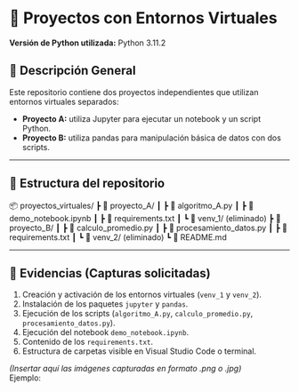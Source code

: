 # 🚀 Proyectos con Entornos Virtuales

**Versión de Python utilizada:** Python 3.11.2  

## 📘 Descripción General
Este repositorio contiene dos proyectos independientes que utilizan entornos virtuales separados:

- **Proyecto A:** utiliza Jupyter para ejecutar un notebook y un script Python.
- **Proyecto B:** utiliza pandas para manipulación básica de datos con dos scripts.



---

## 📂 Estructura del repositorio
📦 proyectos_virtuales/
┣ 📂 proyecto_A/
┃ ┣ 📜 algoritmo_A.py
┃ ┣ 📜 demo_notebook.ipynb
┃ ┣ 📜 requirements.txt
┃ ┗ 📁 venv_1/ (eliminado)
┣ 📂 proyecto_B/
┃ ┣ 📜 calculo_promedio.py
┃ ┣ 📜 procesamiento_datos.py
┃ ┣ 📜 requirements.txt
┃ ┗ 📁 venv_2/ (eliminado)
┗ 📜 README.md

---

## 🧠 Evidencias (Capturas solicitadas)
1. Creación y activación de los entornos virtuales (`venv_1` y `venv_2`).
3. Instalación de los paquetes `jupyter` y `pandas`.
4. Ejecución de los scripts (`algoritmo_A.py`, `calculo_promedio.py`, `procesamiento_datos.py`).
5. Ejecución del notebook `demo_notebook.ipynb`.
6. Contenido de los `requirements.txt`.
7. Estructura de carpetas visible en Visual Studio Code o terminal.

*(Insertar aquí las imágenes capturadas en formato .png o .jpg)*  
Ejemplo:
